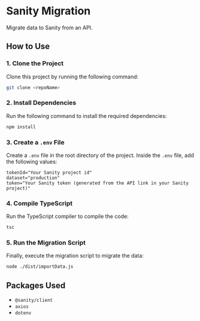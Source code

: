 # Sanity Migration

Migrate data to Sanity from an API.

## How to Use

### 1. Clone the Project
Clone this project by running the following command:
```bash
git clone <repoName>
```

### 2. Install Dependencies
Run the following command to install the required dependencies:
```bash
npm install
```

### 3. Create a `.env` File
Create a `.env` file in the root directory of the project. Inside the `.env` file, add the following values:
```env
tokenId="Your Sanity project id"
dataset="production"
token="Your Sanity token (generated from the API link in your Sanity project)"
```

### 4. Compile TypeScript
Run the TypeScript compiler to compile the code:
```bash
tsc
```

### 5. Run the Migration Script
Finally, execute the migration script to migrate the data:
```bash
node ./dist/importData.js
```

## Packages Used
- `@sanity/client`
- `axios`
- `dotenv`

